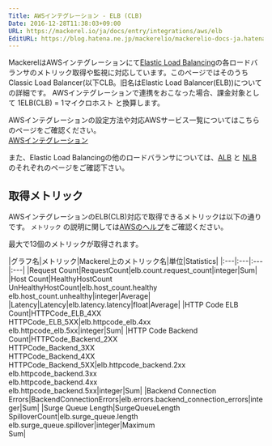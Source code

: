 ```yaml
---
Title: AWSインテグレーション - ELB (CLB)
Date: 2016-12-28T11:38:03+09:00
URL: https://mackerel.io/ja/docs/entry/integrations/aws/elb
EditURL: https://blog.hatena.ne.jp/mackerelio/mackerelio-docs-ja.hatenablog.mackerel.io/atom/entry/10328749687201699111
---
```


MackerelはAWSインテグレーションにて<a href="https://aws.amazon.com/elasticloadbalancing/" target="_blank">Elastic Load Balancing</a>の各ロードバランサのメトリック取得や監視に対応しています。このページではそのうちClassic Load Balancer(以下CLB。旧名はElastic Load Balancer(ELB))についての詳細です。
AWSインテグレーションで連携をおこなった場合、課金対象として 1ELB(CLB) = 1マイクロホスト と換算します。

AWSインテグレーションの設定方法や対応AWSサービス一覧についてはこちらのページをご確認ください。<br>
<a href="https://mackerel.io/ja/docs/entry/integrations/aws">AWSインテグレーション</a>

また、Elastic Load Balancingの他のロードバランサについては、[ALB](https://mackerel.io/ja/docs/entry/integrations/aws/alb) と [NLB](https://mackerel.io/ja/docs/entry/integrations/aws/nlb)のそれぞれのページをご確認下さい。

## 取得メトリック
AWSインテグレーションのELB(CLB)対応で取得できるメトリックは以下の通りです。 `メトリック` の説明に関しては<a href="https://docs.aws.amazon.com/ja_jp/elasticloadbalancing/latest/classic/elb-cloudwatch-metrics.html" target="_blank">AWSのヘルプ</a>をご確認ください。

最大で13個のメトリックが取得されます。

|グラフ名|メトリック|Mackerel上のメトリック名|単位|Statistics|
|:---|:---|:---|:---|
|Request Count|RequestCount|elb.count.request_count|integer|Sum|
|Host Count|HealthyHostCount<br>UnHealthyHostCount|elb.host_count.healthy<br>elb.host_count.unhealthy|integer|Average|
|Latency|Latency|elb.latency.latency|float|Average|
|HTTP Code ELB Count|HTTPCode_ELB_4XX<br>HTTPCode_ELB_5XX|elb.httpcode_elb.4xx<br>elb.httpcode_elb.5xx|integer|Sum|
|HTTP Code Backend Count|HTTPCode_Backend_2XX<br>HTTPCode_Backend_3XX<br>HTTPCode_Backend_4XX<br>HTTPCode_Backend_5XX|elb.httpcode_backend.2xx<br>elb.httpcode_backend.3xx<br>elb.httpcode_backend.4xx<br>elb.httpcode_backend.5xx|integer|Sum|
|Backend Connection Errors|BackendConnectionErrors|elb.errors.backend_connection_errors|integer|Sum|
|Surge Queue Length|SurgeQueueLength<br>SpilloverCount|elb.surge_queue.length<br>elb.surge_queue.spillover|integer|Maximum<br>Sum|

